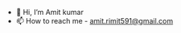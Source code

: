 - 👋 Hi, I’m Amit kumar
- 📫 How to reach me -  amit.rimit591@gmail.com 

<!---
amitjait/amitjait is a ✨ special ✨ repository because its `README.md` (this file) appears on your GitHub profile.
You can click the Preview link to take a look at your changes.
--->
